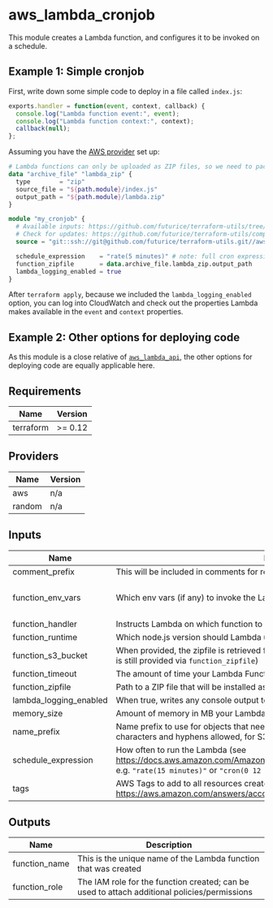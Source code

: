 # aws_lambda_cronjob

This module creates a Lambda function, and configures it to be invoked on a schedule.

## Example 1: Simple cronjob

First, write down some simple code to deploy in a file called `index.js`:

```js
exports.handler = function(event, context, callback) {
  console.log("Lambda function event:", event);
  console.log("Lambda function context:", context);
  callback(null);
};
```

Assuming you have the [AWS provider](https://www.terraform.io/docs/providers/aws/index.html) set up:

```tf
# Lambda functions can only be uploaded as ZIP files, so we need to package our JS file into one
data "archive_file" "lambda_zip" {
  type        = "zip"
  source_file = "${path.module}/index.js"
  output_path = "${path.module}/lambda.zip"
}

module "my_cronjob" {
  # Available inputs: https://github.com/futurice/terraform-utils/tree/master/aws_lambda_cronjob#inputs
  # Check for updates: https://github.com/futurice/terraform-utils/compare/v12.0...master
  source = "git::ssh://git@github.com/futurice/terraform-utils.git//aws_lambda_cronjob?ref=v12.0"

  schedule_expression    = "rate(5 minutes)" # note: full cron expressions are also supported
  function_zipfile       = data.archive_file.lambda_zip.output_path
  lambda_logging_enabled = true
}
```

After `terraform apply`, because we included the `lambda_logging_enabled` option, you can log into CloudWatch and check out the properties Lambda makes available in the `event` and `context` properties.

## Example 2: Other options for deploying code

As this module is a close relative of [`aws_lambda_api`](../aws_lambda_api), the other options for deploying code are equally applicable here.

<!-- terraform-docs:begin -->
## Requirements

| Name | Version |
|------|---------|
| terraform | >= 0.12 |

## Providers

| Name | Version |
|------|---------|
| aws | n/a |
| random | n/a |

## Inputs

| Name | Description | Type | Default | Required |
|------|-------------|------|---------|:--------:|
| comment_prefix | This will be included in comments for resources that are created | `string` | `"Lambda Cronjob: "` | no |
| function_env_vars | Which env vars (if any) to invoke the Lambda with | `map(string)` | <pre>{<br>  "aws_lambda_cronjob": ""<br>}</pre> | no |
| function_handler | Instructs Lambda on which function to invoke within the ZIP file | `string` | `"index.handler"` | no |
| function_runtime | Which node.js version should Lambda use for this function | `string` | `"nodejs12.x"` | no |
| function_s3_bucket | When provided, the zipfile is retrieved from an S3 bucket by this name instead (filename is still provided via `function_zipfile`) | `string` | `""` | no |
| function_timeout | The amount of time your Lambda Function has to run in seconds | `number` | `3` | no |
| function_zipfile | Path to a ZIP file that will be installed as the Lambda function (e.g. `"my-cronjob.zip"`) | `any` | n/a | yes |
| lambda_logging_enabled | When true, writes any console output to the Lambda function's CloudWatch group | `bool` | `false` | no |
| memory_size | Amount of memory in MB your Lambda Function can use at runtime | `number` | `128` | no |
| name_prefix | Name prefix to use for objects that need to be created (only lowercase alphanumeric characters and hyphens allowed, for S3 bucket name compatibility) | `string` | `""` | no |
| schedule_expression | How often to run the Lambda (see https://docs.aws.amazon.com/AmazonCloudWatch/latest/events/ScheduledEvents.html); e.g. `"rate(15 minutes)"` or `"cron(0 12 * * ? *)"` | `string` | `"rate(60 minutes)"` | no |
| tags | AWS Tags to add to all resources created (where possible); see https://aws.amazon.com/answers/account-management/aws-tagging-strategies/ | `map(string)` | `{}` | no |

## Outputs

| Name | Description |
|------|-------------|
| function_name | This is the unique name of the Lambda function that was created |
| function_role | The IAM role for the function created; can be used to attach additional policies/permissions |
<!-- terraform-docs:end -->
